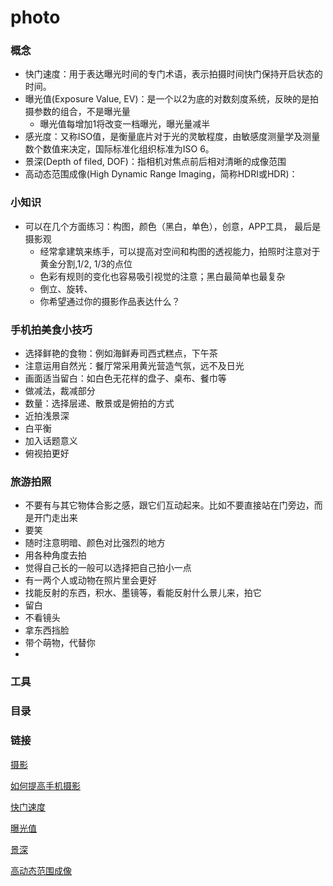 photo
==================

### 概念
* 快门速度：用于表达曝光时间的专门术语，表示拍摄时间快门保持开启状态的时间。
* 曝光值(Exposure Value, EV)：是一个以2为底的对数刻度系统，反映的是拍摄参数的组合，不是曝光量
    - 曝光值每增加1将改变一档曝光，曝光量减半
* 感光度：又称ISO值，是衡量底片对于光的灵敏程度，由敏感度测量学及测量数个数值来决定，国际标准化组织标准为ISO 6。
* 景深(Depth of filed, DOF)：指相机对焦点前后相对清晰的成像范围
* 高动态范围成像(High Dynamic Range Imaging，简称HDRI或HDR)：

### 小知识
* 可以在几个方面练习：构图，颜色（黑白，单色），创意，APP工具， 最后是摄影观
    - 经常拿建筑来练手，可以提高对空间和构图的透视能力，拍照时注意对于黄金分割,1/2, 1/3的点位
    - 色彩有规则的变化也容易吸引视觉的注意；黑白最简单也最复杂
    - 倒立、旋转、
    - 你希望通过你的摄影作品表达什么？

### 手机拍美食小技巧
* 选择鲜艳的食物：例如海鲜寿司西式糕点，下午茶
* 注意运用自然光：餐厅常采用黄光营造气氛，远不及日光
* 画面适当留白：如白色无花样的盘子、桌布、餐巾等
* 做减法，裁减部分
* 数量：选择层递、散景或是俯拍的方式
* 近拍浅景深
* 白平衡
* 加入话题意义
* 俯视拍更好

### 旅游拍照
* 不要有与其它物体合影之感，跟它们互动起来。比如不要直接站在门旁边，而是开门走出来
* 要笑
* 随时注意明暗、颜色对比强烈的地方
* 用各种角度去拍
* 觉得自己长的一般可以选择把自己拍小一点
* 有一两个人或动物在照片里会更好
* 找能反射的东西，积水、墨镜等，看能反射什么景儿来，拍它
* 留白
* 不看镜头
* 拿东西挡脸
* 带个萌物，代替你
* 


### 工具

### 目录

### 链接
[摄影](http://zh.wikipedia.org/wiki/%E6%94%9D%E5%BD%B1)

[如何提高手机摄影](http://www.zhihu.com/question/20921841)
  
[快门速度](http://zh.wikipedia.org/zh-tw/%E5%BF%AB%E9%96%80%E9%80%9F%E5%BA%A6)  
  
[曝光值](http://zh.wikipedia.org/wiki/%E6%9B%9D%E5%85%89%E5%80%BC)

[景深](http://zh.wikipedia.org/wiki/%E6%99%AF%E6%B7%B1)

[高动态范围成像](http://zh.wikipedia.org/wiki/%E9%AB%98%E5%8A%A8%E6%80%81%E8%8C%83%E5%9B%B4%E6%88%90%E5%83%8F)